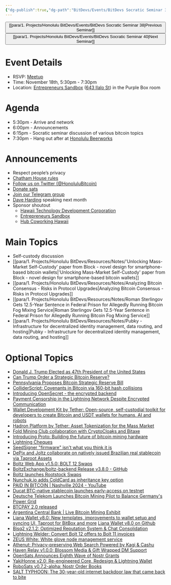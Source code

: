 ```yaml
---
{"dg-publish":true,"dg-path":"BitDevs/Events/BitDevs Socratic Seminar 39.md","permalink":"/bit-devs/events/bit-devs-socratic-seminar-39/","title":"BitDevs Socratic Seminar 39","tags":["bitdevs","bitcoin","resource","socratic-39"],"noteIcon":"3","created":"2024-11-05T15:43:39.899-10:00","updated":"2024-11-25T12:07:16.617-10:00"}
---
```




<button class="obsidian-button previous-seminar">[[para/1. Projects/Honolulu BitDevs/Events/BitDevs Socratic Seminar 38\|Previous Seminar]]</button> <button class="obsidian-button next-seminar">[[para/1. Projects/Honolulu BitDevs/Events/BitDevs Socratic Seminar 40\|Next Seminar]]</button>

# Event Details

- RSVP: [Meetup](https://www.meetup.com/honolulu-bitdevs/events/304408135/)
- Time: November 18th, 5:30pm - 7:30pm
- Location: [Entrepreneurs Sandbox](https://sandboxhawaii.org/) ([643 Ilalo St](https://goo.gl/maps/3Zj38htV13iUn4dcA)) in the Purple Box room

# Agenda

- 5:30pm - Arrive and network  
- 6:00pm - Announcements
- 6:15pm - Socratic seminar discussion of various bitcoin topics
- 7:30pm - Hang out after at [Honolulu Beerworks](https://www.honolulubeerworks.com/)

# Announcements

- Respect people’s privacy
- [Chatham House rules](https://www.chathamhouse.org/about-us/chatham-house-rule)
- [Follow us on Twitter (@HonoluluBitcoin)](https://twitter.com/HonoluluBitcoin)
- [Donate sats](https://checkout.opennode.com/p/5dea6b7a-d33c-4fda-b54c-98f092814c7d)
- [Join our Telegram group](https://t.me/+Ho8M3ZAFmC5mY2Mx)
- [Dave Harding](https://dtrt.org/) speaking next month
- Sponsor shoutout
	- [Hawaii Technology Development Corporation](https://www.htdc.org/about/)
	- [Entrepreneurs Sandbox](https://sandboxhawaii.org/)
	- [Hub Coworking Hawaii](https://hubcoworkinghi.com/)

# Main Topics

- Self-custody discussion
- [[para/1. Projects/Honolulu BitDevs/Resources/Notes/'Unlocking Mass-Market Self-Custody' paper from Block - novel design for smartphone-based bitcoin wallets\|'Unlocking Mass-Market Self-Custody' paper from Block - novel design for smartphone-based bitcoin wallets]]
- [[para/1. Projects/Honolulu BitDevs/Resources/Notes/Analyzing Bitcoin Consensus - Risks in Protocol Upgrades\|Analyzing Bitcoin Consensus - Risks in Protocol Upgrades]]
- [[para/1. Projects/Honolulu BitDevs/Resources/Notes/Roman Sterlingov Gets 12.5-Year Sentence in Federal Prison for Allegedly Running Bitcoin Fog Mixing Service\|Roman Sterlingov Gets 12.5-Year Sentence in Federal Prison for Allegedly Running Bitcoin Fog Mixing Service]]
- [[para/1. Projects/Honolulu BitDevs/Resources/Notes/Pubky - Infrastructure for decentralized identity management, data routing, and hosting\|Pubky - Infrastructure for decentralized identity management, data routing, and hosting]]

# Optional Topics

- [Donald J. Trump Elected as 47th President of the United States](https://www.nobsbitcoin.com/donald-j-trump-elected-as-47th-president-of-the-united-states/) 
- [Can Trump Order a Strategic Bitcoin Reserve?](https://www.btcpolicy.org/articles/can-trump-order-a-strategic-bitcoin-reserve)
- [Pennsylvania Proposes Bitcoin Strategic Reserve Bill](https://www.tftc.io/pennsylvania-bitcoin-strategic-reserve-bill/) 
- [ColliderScript: Covenants in Bitcoin via 160-bit hash collisions](https://colliderscript.co/colliderscript.pdf)
- [Introducing OpenSecret - the encrypted backend](https://blog.opensecret.cloud/introducing-opensecret/)
- [Payment Censorship in the Lightning Network Despite Encrypted Communication](https://drops.dagstuhl.de/entities/document/10.4230/LIPIcs.AFT.2024.12)
- [Wallet Development Kit by Tether: Open-source, self-custodial toolkit for developers to create Bitcoin and USDT wallets for humans, AI and robots](https://wallet.tether.io/) 
- [Hadron Platform by Tether: Asset Tokenization for the Mass Market](https://tether.io/news/hadron-by-tether-platform-brings-simplified-asset-tokenization-to-the-mass-market/)
- [Fold Mining Club collaboration with CryptoCloaks and Bitaxe](https://blog.foldapp.com/fold-mining-club/)
- [Introducing Proto: Building the future of bitcoin mining hardware](https://www.mining.build/blog/introducing-proto-building-the-future-of-bitcoin-mining-hardware-2/)
- [Lightning Cheques](https://delvingbitcoin.org/t/lightning-cheques/1162)
- [SeedSigner "firmware" isn't what you think it is](https://gist.github.com/kdmukai/e270dd1c7b53b8daea4a9fc1ac89847c)
- [DePix and Joltz collaborate on natively issued Brazilian real stablecoin via Taproot Assets](https://x.com/hmichellerose/status/1854940512861475148) 
- [Boltz Web App v1.5.0: BOLT 12 Swaps](https://www.nobsbitcoin.com/boltz-web-app-v1-5-0/)
- [BoltzExchange/boltz-backend Release v3.8.0 - GitHub](https://github.com/BoltzExchange/boltz-backend/releases/tag/v3.8.0) 
- [Boltz launches Rootstock Swaps](https://blog.boltz.exchange/p/hello-rootstock-swaps)
- [Nunchuk.io adds ColdCard as inheritance key option](https://nunchuk.io/blog/coldcard-inheritance-key)
- [PAID IN BITCOIN | Nashville 2024 - YouTube](https://youtu.be/Rdd2SlBLRfU?feature=shared)
- [Ducat BTC-native stablecoin launches early-access on testnet](https://docs.ducatprotocol.com/) 
- [Deutsche Telekom Launches Bitcoin Mining Pilot to Balance Germany's Power Grid](https://www.nobsbitcoin.com/deutsche-telekom-launches-bitcoin-mining-pilot-to-balance-germanys-power-grid/)
- [BTCPAY 2.0 released](https://njump.me/nevent1qqswn7777tyj706e2zh7jg0puls67tydarugyr48yrjmaudhtw5jrdgpzemhxue69uhhyetvv9ujumn0wd68ytnzv9hxgq3q55m2k8ml8sqn8w4dhh689vdv0t2twa8dgvkpnzfggxf4wfughjsqnmrc7a) 
- [Argentina Central Bank | Live Bitcoin Mining Exhibit](https://bitcoinnews.com/adoption/argentina-central-bank-bitcoin-mining/)
- [Liana Wallet v8.0: New templates, improvements to wallet setup and syncing UI, Taproot for BitBox and more](https://wizardsardine.com/blog/liana-8.0-release/) [Liana Wallet v8.0 on Github](https://github.com/wizardsardine/liana/releases/tag/v8.0) 
- [Bisq2 v2.1.2: Optimized Reputation System & Chat Consolidation](https://www.nobsbitcoin.com/bisq2-v2-1-2/)
- [Lightning Welder: Convert Bolt 12 offers to Bolt 11 invoices](https://alexlwn123.github.io/Lightning-Welder/)
- [ZEUS White: White glove node management service](https://blog.zeusln.com/introducing-zeus-white/)
- [Athenut: Privacy-preserving Web Search Powered by Kagi & Cashu](https://www.nobsbitcoin.com/athenut-privacy-preserving-web-search-powered-by-kagi-cashu/)
- [Haven Relay v1.0.0: Blossom Media & Gift Wrapped DM Support](https://www.nobsbitcoin.com/haven-relay-v1-0-0/) 
- [OpenSats Announces Eighth Wave of Nostr Grants](https://www.nobsbitcoin.com/opensats-announces-eight-wave-of-nostr-grants/)
- [YakiHonne v2.0: Re-engineered Core, Redesign & Lightning Wallet](https://www.nobsbitcoin.com/yakihonne-v2-0/)
- [RoboSats v0.7.2-alpha: Nostr Order Books](https://www.nobsbitcoin.com/robosats-v0-7-2-alpha/)
- [SALT TYPHOON: The 30-year-old internet backdoor law that came back to bite](https://techcrunch.com/2024/10/07/the-30-year-old-internet-backdoor-law-that-came-back-to-bite/)


